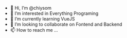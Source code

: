 - 👋 Hi, I’m @chiysom
- 👀 I’m interested in Everything Programing
- 🌱 I’m currently learning VueJS
- 💞️ I’m looking to collaborate on Fontend and Backend
- 📫 How to reach me ...

<!---
chiysom/chiysom is a ✨ special ✨ repository because its `README.md` (this file) appears on your GitHub profile.
You can click the Preview link to take a look at your changes.
--->
